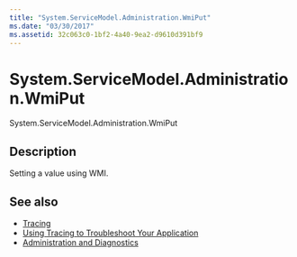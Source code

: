 ```yaml
---
title: "System.ServiceModel.Administration.WmiPut"
ms.date: "03/30/2017"
ms.assetid: 32c063c0-1bf2-4a40-9ea2-d9610d391bf9
---
```

# System.ServiceModel.Administration.WmiPut
System.ServiceModel.Administration.WmiPut  
  
## Description  
 Setting a value using WMI.  
  
## See also

- [Tracing](index.md)
- [Using Tracing to Troubleshoot Your Application](using-tracing-to-troubleshoot-your-application.md)
- [Administration and Diagnostics](../index.md)
